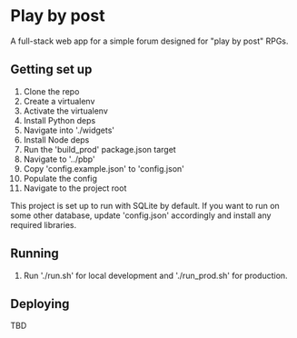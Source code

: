 # Play by post

A full-stack web app for a simple forum designed for "play by post" RPGs.

## Getting set up

1. Clone the repo
1. Create a virtualenv
1. Activate the virtualenv
1. Install Python deps
1. Navigate into './widgets'
1. Install Node deps
1. Run the 'build_prod' package.json target
1. Navigate to '../pbp'
1. Copy 'config.example.json' to 'config.json'
1. Populate the config
1. Navigate to the project root

This project is set up to run with SQLite by default. If you want to run on some other
database, update 'config.json' accordingly and install any required libraries.

## Running

1. Run './run.sh' for local development and './run_prod.sh' for production.

## Deploying

TBD
